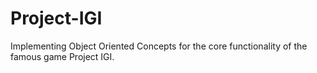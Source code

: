# Project-IGI
Implementing Object Oriented Concepts for the core functionality of the famous game Project IGI.
